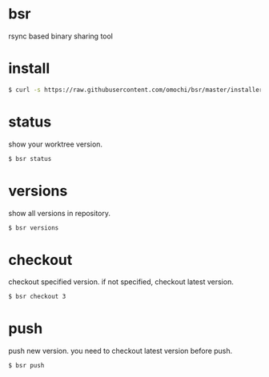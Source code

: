 # bsr
rsync based binary sharing tool

# install

```bash
$ curl -s https://raw.githubusercontent.com/omochi/bsr/master/installer.bash | bash 
```

# status

show your worktree version.

```bash
$ bsr status
```

# versions

show all versions in repository.

```bash
$ bsr versions
```

# checkout

checkout specified version.
if not specified, checkout latest version.

```bash
$ bsr checkout 3
```

# push

push new version.
you need to checkout latest version before push.

```bash
$ bsr push
```

